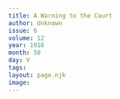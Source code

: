 ```yaml
---
title: A Warning to the Court
author: Unknown
issue: 6
volume: 12
year: 1916
month: 50
day: V
tags:
layout: page.njk
image:
---
```

